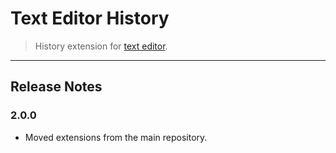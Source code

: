 Text Editor History
===================

> History extension for [text editor](https://github.com/taufik-nurrohman/text-editor).

---

Release Notes
-------------

### 2.0.0

 - Moved extensions from the main repository.
